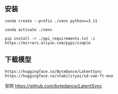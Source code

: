 ## 安装
```
conda create --prefix ./venv python==3.11

conda activate ./venv

pip install -r ./api_requirements.txt -i https://mirrors.aliyun.com/pypi/simple 

```

## 下载模型
```
https://huggingface.co/ByteDance/LatentSync
https://huggingface.co/stabilityai/sd-vae-ft-mse
```

官网 https://github.com/bytedance/LatentSync